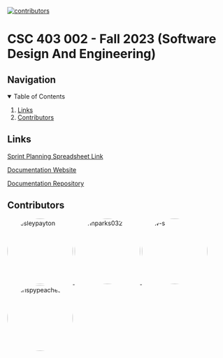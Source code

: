 [![contributors](https://img.shields.io/badge/Contributors-4-blue)](https://github.com/ChrispyPeaches/Fall2020_CSC403_Project)

# CSC 403 002 - Fall 2023 (Software Design And Engineering)

## Navigation

<details open="open">
  <summary>Table of Contents</summary>
  <ol>
    <li>
      <a href="#links">Links</a>
    </li>
    <li>
      <a href="#contributors">Contributors</a>
    </li>
  </ol>
</details>

## Links

[Sprint Planning Spreadsheet Link](
https://docs.google.com/spreadsheets/d/1GzQstlgXm6m5HMJf4LhcsFIQ4RywcgLOGv2dTBg9hO0/edit?usp=sharing)

[Documentation Website](https://teamsubway-csc403-readthedocs.readthedocs.io/en/latest/)

[Documentation Repository](https://github.com/ChrispyPeaches/CSC403-ReadTheDocs/tree/main)

## Contributors
<a href="https://github.com/wesleypayton">
  <img src="https://avatars.githubusercontent.com/u/80854811?v=4" alt="wesleypayton" width="150" height="150" style="border-radius: 50%;">
</a>
<a href="https://github.com/JohnParks032">
  <img src="https://avatars.githubusercontent.com/u/80427077?v=4" alt="johnparks032" width="150" height="150" style="border-radius: 50%;">
</a>
<a href="https://github.com/j-w-s">
  <img src="https://avatars.githubusercontent.com/u/69388380?v=4" alt="j-w-s" width="150" height="150" style="border-radius: 50%;">
</a>
<a href="https://github.com/chrispypeaches">
  <img src="https://avatars.githubusercontent.com/u/26045099?v=4" alt="chrispypeaches" width="150" height="150" style="border-radius: 50%;">
</a>
